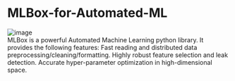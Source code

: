 # MLBox-for-Automated-ML
![image](https://user-images.githubusercontent.com/67821036/144871971-d2c97619-ad23-4a15-a2ef-c506a4309995.png)
</br>
MLBox is a powerful Automated Machine Learning python library. It provides the following features: Fast reading and distributed data preprocessing/cleaning/formatting. Highly robust feature selection and leak detection. Accurate hyper-parameter optimization in high-dimensional space.
